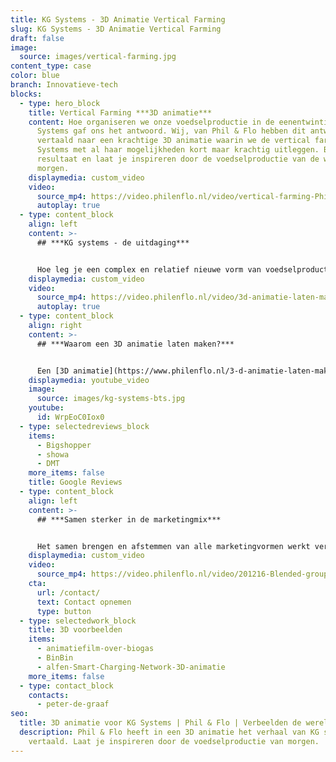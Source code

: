 ```yaml
---
title: KG Systems - 3D Animatie Vertical Farming
slug: KG Systems - 3D Animatie Vertical Farming
draft: false
image:
  source: images/vertical-farming.jpg
content_type: case
color: blue
branch: Innovatieve-tech
blocks:
  - type: hero_block
    title: Vertical Farming ***3D animatie***
    content: Hoe organiseren we onze voedselproductie in de eenentwintigste eeuw? KG
      Systems gaf ons het antwoord. Wij, van Phil & Flo hebben dit antwoord
      vertaald naar een krachtige 3D animatie waarin we de vertical farm van KG
      Systems met al haar mogelijkheden kort maar krachtig uitleggen. Bekijk het
      resultaat en laat je inspireren door de voedselproductie van de wereld van
      morgen.
    displaymedia: custom_video
    video:
      source_mp4: https://video.philenflo.nl/video/vertical-farming-Phil-en-Flo-website-source.mp4
      autoplay: true
  - type: content_block
    align: left
    content: >-
      ## ***KG systems - de uitdaging***


      Hoe leg je een complex en relatief nieuwe vorm van voedselproductie uit aan een wereldwijde doelgroep? KG Systems heeft afnemers over de hele wereld die interesse hebben in hun producten. Onze video moest dus begrijpbaar en herkenbaar zijn voor zowel Europeanen, Aziaten en Amerikanen. Het werd al snel duidelijk dat 3D de juiste keuze was.
    displaymedia: custom_video
    video:
      source_mp4: https://video.philenflo.nl/video/3d-animatie-laten-maken-phil-en-flo1.mp4
      autoplay: true
  - type: content_block
    align: right
    content: >-
      ## ***Waarom een 3D animatie laten maken?***


      Een [3D animatie](https://www.philenflo.nl/3-d-animatie-laten-maken/) leent zich bij uitstek als middel om complexe, innovatieve technieken uit te leggen. Maar een systeem uitleggen kan natuurlijk ook prima middels een film. Waarom dan toch 3D? Met een 3D animatie kunnen we niet alleen tot in detail een product of systeem laten zien, maar ook haar context. We bouwen een complete digitale filmset op vanuit het niets. Dus zodra we het product, in dit geval de vertical farm, gebouwd hebben, dan kunnen we nog alle kanten op. Vertical farming in China? Geen probleem! Volgende scène in Amsterdam? Is goed! De wereld van 3D animaties is visueel onbeperkt en enkel gelimiteerd door je eigen creatieve inzichten.
    displaymedia: youtube_video
    image:
      source: images/kg-systems-bts.jpg
    youtube:
      id: WrpEoC0Iox0
  - type: selectedreviews_block
    items:
      - Bigshopper
      - showa
      - DMT
    more_items: false
    title: Google Reviews
  - type: content_block
    align: left
    content: >-
      ## ***Samen sterker in de marketingmix***


      Het samen brengen en afstemmen van alle marketingvormen werkt versterkend en is daarom iets waar we altijd op inzetten! De 3D animatie is ingezet als onderdeel van een grotere rebranding. Om de inzet en herkenbaarheid van de KG Systems vertical farm nog verder te verbeteren, maakten we naast de animatie ook een strakke teaser om te delen op social media. Tot slot maakten we een prachtige still waarin de vertical farm en haar belangrijkste onderdelen worden uitgelicht. Ideaal voor op de nieuwe KG Systems website.
    displaymedia: custom_video
    video:
      source_mp4: https://video.philenflo.nl/video/201216-Blended-group-Teaser.mp4
    cta:
      url: /contact/
      text: Contact opnemen
      type: button
  - type: selectedwork_block
    title: 3D voorbeelden
    items:
      - animatiefilm-over-biogas
      - BinBin
      - alfen-Smart-Charging-Network-3D-animatie
    more_items: false
  - type: contact_block
    contacts:
      - peter-de-graaf
seo:
  title: 3D animatie voor KG Systems | Phil & Flo | Verbeelden de wereld van morgen
  description: Phil & Flo heeft in een 3D animatie het verhaal van KG systems
    vertaald. Laat je inspireren door de voedselproductie van morgen.
---
```

